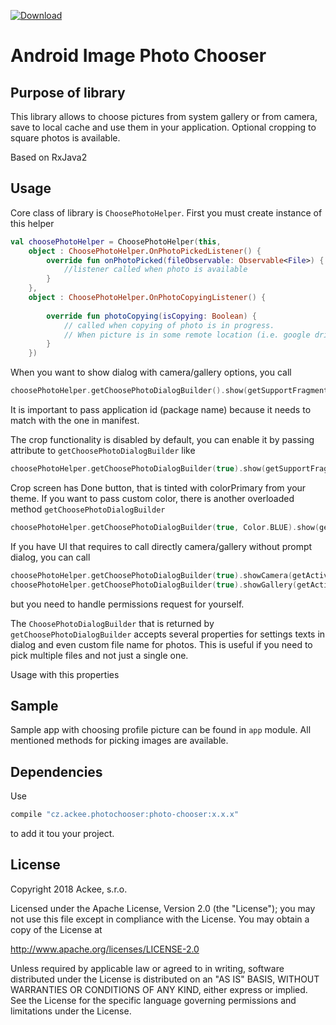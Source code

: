 [ ![Download](https://api.bintray.com/packages/ackeecz/photo-chooser/photo-chooser/images/download.svg) ](https://bintray.com/ackeecz/photo-chooser/photo-chooser/_latestVersion)

# Android Image Photo Chooser
## Purpose of library

This library allows to choose pictures from system gallery or from camera, save to local cache and use them in your application. Optional cropping to square photos is available.

Based on RxJava2
## Usage
Core class of library is `ChoosePhotoHelper`. First you must create instance of this helper
```kotlin
val choosePhotoHelper = ChoosePhotoHelper(this,
    object : ChoosePhotoHelper.OnPhotoPickedListener() {
        override fun onPhotoPicked(fileObservable: Observable<File>) {
            //listener called when photo is available
        }
    },
    object : ChoosePhotoHelper.OnPhotoCopyingListener() {
    
        override fun photoCopying(isCopying: Boolean) {
            // called when copying of photo is in progress.
            // When picture is in some remote location (i.e. google drive), downloading and copying can take some time
        }
    })
```

When you want to show dialog with camera/gallery options, you call
```kotlin
choosePhotoHelper.getChoosePhotoDialogBuilder().show(getSupportFragmentManager())
```
It is important to pass application id (package name) because it needs to match with the one in manifest.


The crop functionality is disabled by default, you can enable it by passing attribute to `getChoosePhotoDialogBuilder` like
```kotlin
choosePhotoHelper.getChoosePhotoDialogBuilder(true).show(getSupportFragmentManager())
```

Crop screen has Done button, that is tinted with colorPrimary from your theme. If you want to pass custom color, there is another overloaded method `getChoosePhotoDialogBuilder`

```kotlin
choosePhotoHelper.getChoosePhotoDialogBuilder(true, Color.BLUE).show(getSupportFragmentManager())
```

If you have UI that requires to call directly camera/gallery without prompt dialog, you can call
```kotlin
choosePhotoHelper.getChoosePhotoDialogBuilder(true).showCamera(getActivity())
choosePhotoHelper.getChoosePhotoDialogBuilder(true).showGallery(getActivity())
```
but you need to handle permissions request for yourself.

The `ChoosePhotoDialogBuilder` that is returned by `getChoosePhotoDialogBuilder` accepts several properties for settings texts in dialog and even custom file name for photos. This is useful if you need to pick multiple files and not just a single one.

Usage with this properties

## Sample

Sample app with choosing profile picture can be found in `app` module. All mentioned methods for picking images are available.

## Dependencies

Use
```groovy
compile "cz.ackee.photochooser:photo-chooser:x.x.x"
```
to add it tou your project.

## License
Copyright 2018 Ackee, s.r.o.

Licensed under the Apache License, Version 2.0 (the "License");
you may not use this file except in compliance with the License.
You may obtain a copy of the License at

http://www.apache.org/licenses/LICENSE-2.0

Unless required by applicable law or agreed to in writing, software
distributed under the License is distributed on an "AS IS" BASIS,
WITHOUT WARRANTIES OR CONDITIONS OF ANY KIND, either express or implied.
See the License for the specific language governing permissions and
limitations under the License.
